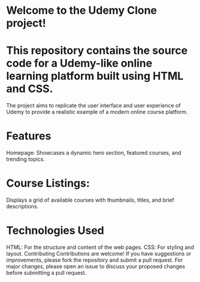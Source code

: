 # Welcome to the Udemy Clone project!
# This repository contains the source code for a Udemy-like online learning platform built using HTML and CSS.
The project aims to replicate the user interface and user experience of Udemy to provide a realistic example of a modern online course platform.
 # Features
Homepage: Showcases a dynamic hero section, featured courses, and trending topics.
# Course Listings:
Displays a grid of available courses with thumbnails, titles, and brief descriptions.
# Technologies Used
HTML: For the structure and content of the web pages.
CSS: For styling and layout.
Contributing
Contributions are welcome! If you have suggestions or improvements, please fork the repository and submit a pull request. For major changes, please open an issue to discuss your proposed changes before submitting a pull request.
